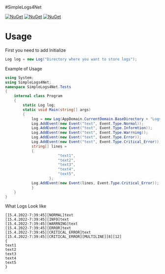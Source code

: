 #SimpleLogs4Net

[![NuGet](https://img.shields.io/nuget/dt/SimpleLogs4Net.svg)](https://www.nuget.org/packages/SimpleLogs4Net)
[![NuGet](https://img.shields.io/nuget/v/SimpleLogs4Net.svg)](https://www.nuget.org/packages/SimpleLogs4Net)
[![NuGet](https://img.shields.io/nuget/vpre/SimpleLogs4Net.svg)](https://www.nuget.org/packages/SimpleLogs4Net)

# Usage
First you need to add Initialize 
```cs
Log log = new Log("Directory where you want to store logs");
```
Example of Usage
```cs
using System;
using SimpleLogs4Net;
namespace SimpleLogs4Net.Tests
{
	internal class Program
	{
		static Log log;
		static void Main(string[] args)
		{
			log = new Log(AppDomain.CurrentDomain.BaseDirectory + "Logs\\");
			Log.AddEvent(new Event("text", Event.Type.Normal));
			Log.AddEvent(new Event("text", Event.Type.Informtion));
			Log.AddEvent(new Event("text", Event.Type.Warrning));
			Log.AddEvent(new Event("text", Event.Type.Error));
			Log.AddEvent(new Event("text", Event.Type.Critical_Error));
			string[] lines = 
			{
                		"text1",
                		"text2",
                		"text3",
                		"text4",
                		"text5",
            		};
			Log.AddEvent(new Event(lines, Event.Type.Critical_Error));
        	}
	}
}
```
What Logs Look like
```text
[15.4.2022-7:39:45][NORMAL]text
[15.4.2022-7:39:45][INFO]text
[15.4.2022-7:39:45][WARRNING]text
[15.4.2022-7:39:45][ERROR]text
[15.4.2022-7:39:45][CRITICAL_ERROR]text
[15.4.2022-7:39:45][CRITICAL_ERROR][MULTILINE][8][12]
{
text1
text2
text3
text4
text5
}

```
